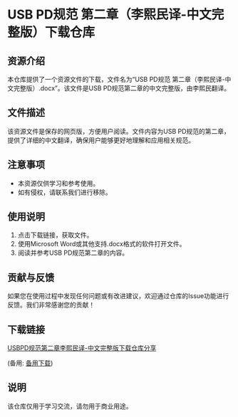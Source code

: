 # USB PD规范 第二章（李熙民译-中文完整版）下载仓库

## 资源介绍

本仓库提供了一个资源文件的下载，文件名为“USB PD规范 第二章（李熙民译-中文完整版）.docx”。该文件是USB PD规范第二章的中文完整版，由李熙民翻译。

## 文件描述

该资源文件是保存的网页版，方便用户阅读。文件内容为USB PD规范的第二章，提供了详细的中文翻译，确保用户能够更好地理解和应用相关规范。

## 注意事项

- 本资源仅供学习和参考使用。
- 如有侵权，请联系我们进行移除。

## 使用说明

1. 点击下载链接，获取文件。
2. 使用Microsoft Word或其他支持.docx格式的软件打开文件。
3. 阅读并参考USB PD规范第二章的内容。

## 贡献与反馈

如果您在使用过程中发现任何问题或有改进建议，欢迎通过仓库的Issue功能进行反馈。我们非常感谢您的贡献！

## 下载链接
[USBPD规范第二章李熙民译-中文完整版下载仓库分享](https://pan.quark.cn/s/6081966d923d) 

(备用: [备用下载](https://pan.baidu.com/s/1a1h0a3gYpuZJVKc1ynecVA?pwd=1234))

## 说明

该仓库仅用于学习交流，请勿用于商业用途。
